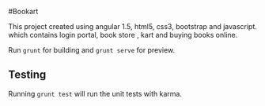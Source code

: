 #Bookart 

This project created using angular 1.5, html5, css3, bootstrap and javascript. which contains login portal, book store
, kart and buying books online. 


Run `grunt` for building and `grunt serve` for preview.

## Testing

Running `grunt test` will run the unit tests with karma.
